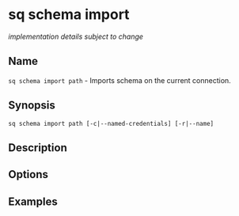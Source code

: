 # sq schema import

*implementation details subject to change*

## Name

`sq schema import path` - Imports schema on the current connection.

## Synopsis

```cli
sq schema import path [-c|--named-credentials] [-r|--name]
```

## Description

## Options

## Examples
